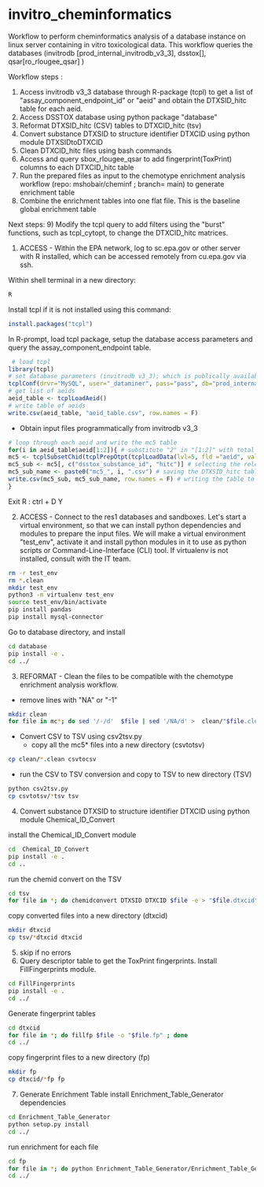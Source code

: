# invitro_cheminformatics
Workflow to perform cheminformatics analysis of a database instance on linux server containing in vitro toxicological data. This workflow queries the databases (invitrodb [prod_internal_invitrodb_v3_3], dsstox[], qsar[ro_rlougee_qsar] )


Workflow steps :
  1) Access invitrodb v3_3 database through R-package (tcpl) to get a list of "assay_component_endpoint_id" or "aeid" and obtain the DTXSID_hitc table for each aeid.
  2) Access DSSTOX database using python package "database"
  3) Reformat DTXSID_hitc (CSV) tables to DTXCID_hitc (tsv)
  4) Convert substance DTXSID to structure identifier DTXCID using python module DTXSIDtoDTXCID
  5) Clean DTXCID_hitc files using bash commands
  6) Access and query sbox_rlougee_qsar to add fingerprint(ToxPrint) columns to each DTXCID_hitc table
  7) Run the prepared files as input to the chemotype enrichment analysis workflow (repo: mshobair/cheminf ; branch= main) to generate enrichment table
  8) Combine the enrichment tables into one flat file. This is the baseline global enrichment table

Next steps:
  9) Modify the tcpl query to add filters using the "burst" functions, such as tcpl_cytopt, to change the DTXCID_hitc matrices.
  
  1) ACCESS - Within the EPA network, log to sc.epa.gov or other server with R installed, which can be accessed remotely from cu.epa.gov via ssh. 
  
Within shell terminal in a new directory:

```sh
R
```
Install tcpl if it is not installed using this command:

```r
install.packages("tcpl")
```
In R-prompt, load tcpl package, setup the database access parameters and query the assay_component_endpoint table. 
```r
 # load tcpl
library(tcpl)
# set database parameters (invitrodb v3_3); which is publically available
tcplConf(drvr="MySQL", user="_dataminer", pass="pass", db="prod_internal_invitrodb_v3_3", host="ccte-mysql-res.epa.gov")
# get list of aeids
aeid_table <- tcplLoadAeid()
# write table of aeids
write.csv(aeid_table, "aeid_table.csv", row.names = F)
```
- Obtain input files programmatically from invitrodb v3_3 
```r
# loop through each aeid and write the mc5 table
for(i in aeid_table$aeid[1:2]){ # substitute "2" in "[1:2]" with total number of aeids {total; 1:length(aeid_table$aeid)}
mc5 <- tcplSubsetChid(tcplPrepOtpt(tcplLoadData(lvl=5, fld ="aeid", val = i))) # getting level 5 data for binary hitcall (hitc)
mc5_sub <- mc5[, c("dsstox_substance_id", "hitc")] # selecting the relevant columns DTXSID(dsstox_substance_id) and hitcall (hitc)
mc5_sub_name <- paste0("mc5_", i, ".csv") # saving the DTXSID_hitc table for a specific aeid (i) and naming it by the aeid (mc5_1.csv)
write.csv(mc5_sub, mc5_sub_name, row.names = F) # writing the table to a CSV file (mc5_1.csv) in the current directory
}
```
Exit R :
ctrl + D
Y

2) ACCESS - Connect to the res1 databases and sandboxes.
Let's start a virtual environment, so that we can install python dependencies and modules to prepare the input files. We will make a virtual environment "test_env", activate it and install python modules in it to use as python scripts or Command-Line-Interface (CLI) tool. If virtualenv is not installed, consult with the IT team.

```sh
rm -r test_env
rm *.clean
mkdir test_env
python3 -m virtualenv test_env
source test_env/bin/activate
pip install pandas
pip install mysql-connector
```

Go to database directory, and install

```sh
cd database
pip install -e .
cd ../
```

3) REFORMAT - Clean the files to be compatible with the chemotype enrichment analysis workflow. 

- remove lines with "NA" or "-1"
```sh
mkdir clean
for file in mc*; do sed '/-/d'  $file | sed '/NA/d' >  clean/"$file.clean" ; done
```

- Convert CSV to TSV using csv2tsv.py
  - copy all the mc5* files into a new directory (csvtotsv)
```sh
cp clean/*.clean csvtocsv
```
  
- run the CSV to TSV conversion and copy to TSV to new directory (TSV)
```sh
python csv2tsv.py
cp csvtotsv/*tsv tsv
```
4) Convert substance DTXSID to structure identifier DTXCID using python module Chemical_ID_Convert

install the Chemical_ID_Convert module
```sh
cd  Chemical_ID_Convert
pip install -e .
cd ..
```
run the chemid convert on the TSV

```sh
cd tsv
for file in *; do chemidconvert DTXSID DTXCID $file -e > "$file.dtxcid" ; done
```
copy converted files into a new directory (dtxcid)
```sh
mkdir dtxcid
cp tsv/*dtxcid dtxcid
```

5) skip if no errors
6) Query descriptor table to get the ToxPrint fingerprints. Install FillFingerprints module.
```sh
cd FillFingerprints
pip install -e .
cd ../
```
Generate fingerprint tables
```sh
cd dtxcid
for file in *; do fillfp $file -o "$file.fp" ; done
cd ../
```
copy fingerprint files to a new directory (fp)
```sh
mkdir fp
cp dtxcid/*fp fp
```
7) Generate Enrichment Table
install Enrichment_Table_Generator dependencies
```sh
cd Enrichment_Table_Generator
python setup.py install
cd ../
```
run enrichment for each file
```sh
cd fp
for file in *; do python Enrichment_Table_Generator/Enrichment_Table_Generator.py -i $file -o $file.enrich ; done
cd ../
```




